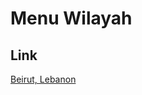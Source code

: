 # Menu Wilayah

## Link

[Beirut, Lebanon](https://github.com/gigit-pemilu/pemilu-2024-99-luar-negeri/tree/main/pileg-dpr/hitung-suara/sub/99-luar-negeri/sub/15-beirut-lebanon/sub/01-beirut-lebanon/sub/0001-beirut-lebanon)

